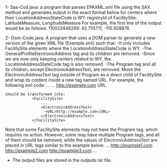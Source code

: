 1-
Sax-Cod.java:
a program that parses EPAXML.xml file using the SAX method and generates output in the exact format below for centers where their LocationAddressStateCode is WY:
registryId of FacilitySite: LatitudeMeasure, LongitudeMeasure
For example, the first line of the output would be as follows:
110022448289: 42.755711, -110.928876

2- 
Dom-Code.java:
A program that uses a DOM parser to generate a new version of the given XML file (Example.xml) such that:
  -It only includes FacilitySite elements where the LocationAddressStateCode is WY.
  -The GeneralProfileElectronicAddress tag and its children are removed.
  -Since we are now only keeping centers related to WY, the LocationAddressStateCode tag is also removed.
  -The Program tag and all its children, except ElectronicAddressText, are removed. Move the ElectronicAddressText tag outside of Program as a direct child of FacilitySite and wrap its content inside a new tag       named URL. For example, the following xml code:
                <FacilitySite> 
                  ... 
                    <Program> 
                      ... 
                      <ProgramProfileElectronicAddress> 
                        <ElectronicAddressText>http://example.com</ElectronicAddressText> 
                        <ElectronicAddressTypeName>URL</ElectronicAddressTypeName> 
                      </ProgramProfileElectronicAddress> 
                    </Program> 
                </FacilitySite>
                
    should be transformed into:
                <FacilitySite>
                    ...
                    <ElectronicAddressText>
                      <URL>http://example.com</URL>
                    </ElectronicAddressText>
                </FacilitySite>
                
Note that some FacilitySite elements may not have the Program tag, which requires no action. However, some may have multiple Program tags, and all of them should be removed, while the values of ElectronicAddressText are placed in URL tags similar to the example below:
                <FacilitySite>
                    ...
                    <ElectronicAddressText>
                      <URL>http://example1.com</URL>
                      <URL>http://example2.com</URL>
                      <URL>http://example3.com</URL>
                    ...
                    </ElectronicAddressText>
                </FacilitySite>



* The output files are stored in the outputs.rar file.
